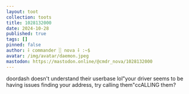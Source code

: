 ```yaml
---
layout: toot
collection: toots
title: 1028132000
date: 2024-10-28
published: true
tags: []
pinned: false
author: ⸸ commander ░ nova ⸸ :~$
avatar: /img/avatar/daemon.jpeg
mastodon: https://mastodon.online/@cmdr_nova/1028132000
---
```


doordash doesn't understand their userbase lol"your driver seems to be having issues finding your address, try calling them"ccALLING them?
